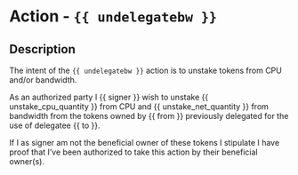 # Action - `{{ undelegatebw }}`

## Description

The intent of the `{{ undelegatebw }}` action is to unstake tokens from CPU and/or bandwidth. 

As an authorized party I {{ signer }} wish to unstake {{ unstake_cpu_quantity }} from CPU and {{ unstake_net_quantity }} from bandwidth from the tokens owned by {{ from }} previously delegated for the use of delegatee {{ to }}. 

If I as signer am not the beneficial owner of these tokens I stipulate I have proof that I’ve been authorized to take this action by their beneficial owner(s). 
